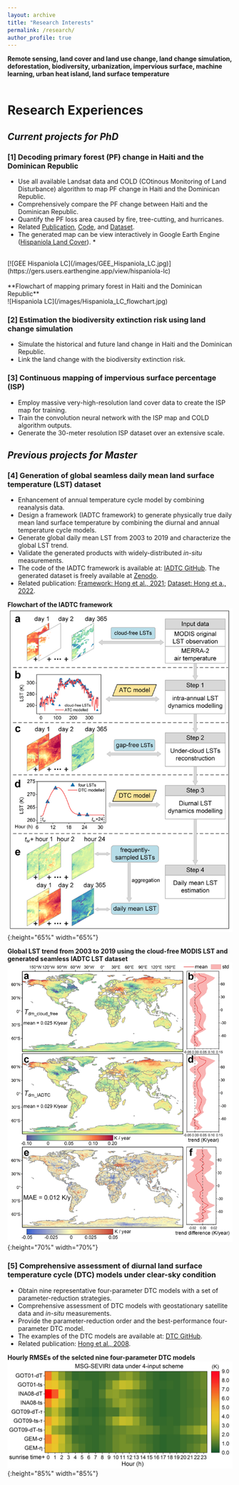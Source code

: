 ```yaml
---
layout: archive
title: "Research Interests"
permalink: /research/
author_profile: true
---
```



<!-- # Research Interests -->

**Remote sensing, land cover and land use change, land change simulation, deforestation, biodiversity, urbanization, impervious surface, machine learning, urban heat island, land surface temperature**
<br>
<br>

# Research Experiences
## *Current projects for PhD*
### [1] Decoding primary forest (PF) change in Haiti and the Dominican Republic 
* Use all available Landsat data and COLD (COtinous Monitoring of Land Disturbance) algorithm to map PF change in Haiti and the Dominican Republic.
* Comprehensively compare the PF change between Haiti and the Dominican Republic.
* Quantify the PF loss area caused by fire, tree-cutting, and hurricanes.
* Related [Publication](https://www.sciencedirect.com/science/article/pii/S0034425724006163), [Code](https://github.com/faluhong/hispaniola_land_cover_mapping), and [Dataset](https://doi.org/10.6084/m9.figshare.28100408).
* The generated map can be view interactively in Google Earth Engine ([Hispaniola Land Cover](https://gers.users.earthengine.app/view/hispaniola-lc)).
*<br>
<br>
[![GEE Hispaniola LC](/images/GEE_Hispaniola_LC.jpg)](https://gers.users.earthengine.app/view/hispaniola-lc)
<br>
<br>
**Flowchart of mapping primary forest in Haiti and the Dominican Republic**
<br>
![Hispaniola LC](/images/Hispaniola_LC_flowchart.jpg)
<br>

### [2] Estimation the biodiversity extinction risk using land change simulation
* Simulate the historical and future land change in Haiti and the Dominican Republic.
* Link the land change with the biodiversity extinction risk.

### [3] Continuous mapping of impervious surface percentage (ISP)
* Employ massive very-high-resolution land cover data to create the ISP map for training. 
* Train the convolution neural network with the ISP map and COLD algorithm outputs.
* Generate the 30-meter resolution ISP dataset over an extensive scale.

## *Previous projects for Master*
### [4] Generation of global seamless daily mean land surface temperature (LST) dataset
* Enhancement of annual temperature cycle model by combining reanalysis data.
* Design a framework (IADTC framework) to generate physically true daily mean land surface temperature by combining the diurnal and annual temperature cycle models.
* Generate global daily mean LST from 2003 to 2019 and characterize the global LST trend.
* Validate the generated products with widely-distributed _in-situ_ measurements. 
* The code of the IADTC framework is available at: [IADTC GitHub](https://github.com/faluhong/IADTC-framework). The generated dataset is freely available at [Zenodo](https://zenodo.org/record/6287052).
* Related publication: [Framework: Hong et al., 2021](https://www.sciencedirect.com/science/article/pii/S0034425721003321); [Dataset: Hong et a., 2022](https://essd.copernicus.org/articles/14/3091/2022/).

**Flowchart of the IADTC framework**
<br>
![IADTC framework](/images/2021_daily_mean_LST_framework.jpg){:height="65%" width="65%"}
<br>

**Global LST trend from 2003 to 2019 using the cloud-free MODIS LST and generated seamless IADTC LST dataset**
<br>
![Global LST](/images/Global_LST_trend_2003_2019.jpg){:height="70%" width="70%"}


### [5] Comprehensive assessment of diurnal land surface temperature cycle (DTC) models under clear-sky condition
* Obtain nine representative four-parameter DTC models with a set of parameter-reduction strategies.
* Comprehensive assessment of DTC models with geostationary satellite data and _in-situ_ measurements.
* Provide the parameter-reduction order and the best-performance four-parameter DTC model.
* The examples of the DTC models are available at: [DTC GitHub](https://github.com/faluhong/ATC-and-DTC-Code).
* Related publication: [Hong et al., 2008](https://www.sciencedirect.com/science/article/pii/S0924271618301710).

**Hourly RMSEs of the selcted nine four-parameter DTC models**
![image_four_parameter_DTC](/images/MSG-SEVIRI_four_points.png){:height="85%" width="85%"}










